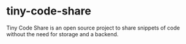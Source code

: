 # tiny-code-share
Tiny Code Share is an open source project to share snippets of code without the need for storage and a backend.
